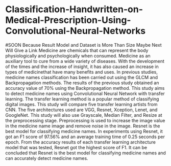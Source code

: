 # Classification-Handwritten-on-Medical-Prescription-Using-Convolutional-Neural-Networks
#SOON Because Result Model and Dataset is More Than Size Maybe Next Will Give a Link
Medicine are chemicals that can represent the body physiologically and psychologically when consumed. Medicine as an auxiliary tool to cure from a wide variety of diseases. With the development of the times and the increase of insight, it has also caused an increase in types of medicinethat have many benefits and uses. In previous studies, medicine names classification has been carried out using the GLCM and Backpropagation methods. The results of the previous study obtained an accuracy value of 70% using the Backpropagation method. This study aims to detect medicine names using Convolutional Neural Network with transfer learning. The transfer learning method is a popular method of classifying digital images. This study will compare five transfer learning artists from CNN. The five architectures used are VGG, Resnet, Xception, Lenet, and GoogleNet. This study will also use Grayscale, Median Filter, and Resize at the preprocessing stage. Preprocessing is used to increase the image value in the medicine name image and remove noise in the image. Resnet is the best model for classifying medicine names. In experiments using Resnet, it got an F1 score of 97.56% and an average training time of 0.25 seconds per epoch. From the accuracy results of each transfer learning architecture model that was tested, Resnet got the highest score of F1. It can be concluded that Resnet is the best model for classifying medicine names and can accurately detect medicine names.
